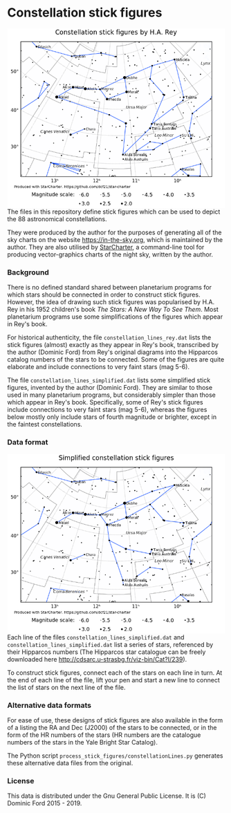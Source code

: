 # Constellation stick figures

<img align="right" src="example_charts/dipper_2.png">

The files in this repository define stick figures which can be used to depict
the 88 astronomical constellations.

They were produced by the author for the purposes of generating all of the sky
charts on the website <https://in-the-sky.org>, which is maintained by the
author. They are also utilised by
[StarCharter](https://github.com/dcf21/star-charter), a command-line tool for
producing vector-graphics charts of the night sky, written by the author.

### Background

There is no defined standard shared between planetarium programs for which
stars should be connected in order to construct stick figures. However, the
idea of drawing such stick figures was popularised by H.A. Rey in his 1952
children's book *The Stars: A New Way To See Them*. Most planetarium programs
use some simplifications of the figures which appear in Rey's book.

For historical authenticity, the file `constellation_lines_rey.dat`  lists the
stick figures (almost) exactly as they appear in Rey's book, transcribed by the
author (Dominic Ford) from Rey's original diagrams into the Hipparcos catalog
numbers of the stars to be connected. Some of the figures are quite elaborate
and include connections to very faint stars (mag 5-6).

The file `constellation_lines_simplified.dat` lists some simplified stick
figures, invented by the author (Dominic Ford). They are similar to those used
in many planetarium programs, but considerably simpler than those which appear
in Rey's book. Specifically, some of Rey's stick figures include connections to
very faint stars (mag 5-6), whereas the figures below mostly only include stars
of fourth magnitude or brighter, except in the faintest constellations.

### Data format

<img align="right" src="example_charts/dipper_1.png">

Each line of the files `constellation_lines_simplified.dat` and
`constellation_lines_simplified.dat` list a series of stars, referenced by
their Hipparcos numbers (The Hipparcos star catalogue can be freely downloaded
here <http://cdsarc.u-strasbg.fr/viz-bin/Cat?I/239>).

To construct stick figures, connect each of the stars on each line in turn. At
the end of each line of the file, lift your pen and start a new line to connect
the list of stars on the next line of the file.

### Alternative data formats

For ease of use, these designs of stick figures are also available in the form
of a listing the RA and Dec (J2000) of the stars to be connected, or in the
form of the HR numbers of the stars (HR numbers are the catalogue numbers of
the stars in the Yale Bright Star Catalog).

The Python script `process_stick_figures/constellationLines.py` generates these
alternative data files from the original.

### License

This data is distributed under the Gnu General Public License. It is (C)
Dominic Ford 2015 - 2019.

